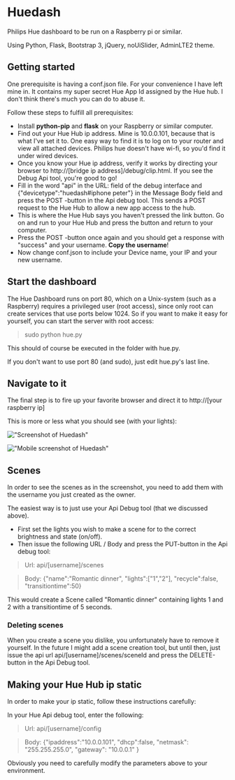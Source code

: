 # Huedash
Philips Hue dashboard to be run on a Raspberry pi or similar.

Using Python, Flask, Bootstrap 3, jQuery, noUiSlider, AdminLTE2 theme.

## Getting started
One prerequisite is having a conf.json file. For your convenience I have left mine in. It contains my super secret Hue App Id assigned by the Hue hub. I don't think there's much you can do to abuse it.

Follow these steps to fulfill all prerequisites:

* Install **python-pip** and **flask** on your Raspberry or similar computer.
* Find out your Hue Hub ip address. Mine is 10.0.0.101, because that is what I've set it to. One easy way to find it is to log on to your router and view all attached devices. Philips hue doesn't have wi-fi, so you'd find it under wired devices.
* Once you know your Hue ip address, verify it works by directing your browser to http://[bridge ip address]/debug/clip.html. If you see the Debug Api tool, you're good to go!
* Fill in the word "api" in the URL: field of the debug interface and {"devicetype":"huedash#iphone peter"} in the Message Body field and press the POST -button in the Api debug tool. This sends a POST request to the Hue Hub to allow a new app access to the hub.
* This is where the Hue Hub says you haven't pressed the link button. Go on and run to your Hue Hub and press the button and return to your computer.
* Press the POST -button once again and you should get a response with "success" and your username. **Copy the username**!
* Now change conf.json to include your Device name, your IP and your new username.

## Start the dashboard

The Hue Dashboard runs on port 80, which on a Unix-system (such as a Raspberry) requires a privileged user (root access), since only root can create services that use ports below 1024. So if you want to make it easy for yourself, you can start the server with root access:

> sudo python hue.py

This should of course be executed in the folder with hue.py.

If you don't want to use port 80 (and sudo), just edit hue.py's last line.

## Navigate to it

The final step is to fire up your favorite browser and direct it to http://[your raspberry ip]

This is more or less what you should see (with your lights):

!["Screenshot of Huedash"](http://i.imgur.com/XFo6KSU.png "Hue dash")

!["Mobile screenshot of Huedash"](http://i.imgur.com/WmT2oxp.png "Hue dash mobile")

## Scenes

In order to see the scenes as in the screenshot, you need to add them with the username you just created as the owner.

The easiest way is to just use your Api Debug tool (that we discussed above). 

* First set the lights you wish to make a scene for to the correct brightness and state (on/off).
* Then issue the following URL / Body and press the PUT-button in the Api debug tool:

> Url: api/[username]/scenes

> Body: {"name":"Romantic dinner", "lights":["1","2"], "recycle":false, "transitiontime":50}

This would create a Scene called "Romantic dinner" containing lights 1 and 2 with a transitiontime of 5 seconds.

### Deleting scenes

When you create a scene you dislike, you unfortunately have to remove it yourself. In the future I might add a scene creation tool, but until then, just issue the api url api/[username]/scenes/sceneId and press the DELETE-button in the Api Debug tool.

## Making your Hue Hub ip static

In order to make your ip static, follow these instructions carefully:

In your Hue Api debug tool, enter the following:

> Url: api/[username]/config

> Body: {"ipaddress":"10.0.0.101", "dhcp":false, "netmask": "255.255.255.0", "gateway": "10.0.0.1" } 

Obviously you need to carefully modify the parameters above to your environment.


